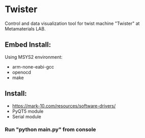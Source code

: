 # Twister
Control and data visualization tool for twist machine "Twister" at Metamaterials LAB.

## Embed Install:

Using MSYS2 environment:
- arm-none-eabi-gcc
- openocd
- make

## Install: 
- https://mark-10.com/resources/software-drivers/
- PyQT5 module
- Serial module

### Run "python main.py" from console
